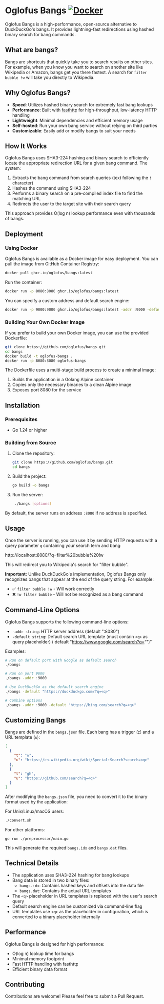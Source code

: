 # Oglofus Bangs [![Docker](https://github.com/oglofus/bangs/actions/workflows/docker-publish.yml/badge.svg?branch=main)](https://github.com/oglofus/bangs/actions/workflows/docker-publish.yml)

Oglofus Bangs is a high-performance, open-source alternative to DuckDuckGo's bangs. It provides lightning-fast
redirections using hashed binary search for bang commands.

## What are bangs?

Bangs are shortcuts that quickly take you to search results on other sites. For example, when you know you want to
search on another site like Wikipedia or Amazon, bangs get you there fastest. A search for `filter bubble !w` will take
you directly to Wikipedia.

## Why Oglofus Bangs?

- **Speed**: Utilizes hashed binary search for extremely fast bang lookups
- **Performance**: Built with [fasthttp](https://github.com/valyala/fasthttp) for high-throughput, low-latency HTTP
  handling
- **Lightweight**: Minimal dependencies and efficient memory usage
- **Self-hosted**: Run your own bang service without relying on third parties
- **Customizable**: Easily add or modify bangs to suit your needs

## How It Works

Oglofus Bangs uses SHA3-224 hashing and binary search to efficiently locate the appropriate redirection URL for a given
bang command. The system:

1. Extracts the bang command from search queries (text following the `!` character)
2. Hashes the command using SHA3-224
3. Performs a binary search on a pre-compiled index file to find the matching URL
4. Redirects the user to the target site with their search query

This approach provides O(log n) lookup performance even with thousands of bangs.

## Deployment

### Using Docker

Oglofus Bangs is available as a Docker image for easy deployment. You can pull the image from GitHub Container Registry:

```bash
docker pull ghcr.io/oglofus/bangs:latest
````

Run the container:

```bash
docker run -p 8080:8080 ghcr.io/oglofus/bangs:latest
```

You can specify a custom address and default search engine:

```bash
docker run -p 9000:9000 ghcr.io/oglofus/bangs:latest -addr :9000 -default "https://duckduckgo.com/?q=<q>"
```

### Building Your Own Docker Image

If you prefer to build your own Docker image, you can use the provided Dockerfile:

```bash
git clone https://github.com/oglofus/bangs.git
cd bangs
docker build -t oglofus-bangs .
docker run -p 8080:8080 oglofus-bangs
```

The Dockerfile uses a multi-stage build process to create a minimal image:

1. Builds the application in a Golang Alpine container
2. Copies only the necessary binaries to a clean Alpine image
3. Exposes port 8080 for the service

## Installation

### Prerequisites

- Go 1.24 or higher

### Building from Source

1. Clone the repository:
    ```bash
    git clone https://github.com/oglofus/bangs.git
    cd bangs
    ```

2. Build the project:
    ```bash
    go build -o bangs
    ```

3. Run the server:
   ```bash
    ./bangs [options]
    ```

By default, the server runs on address `:8080` if no address is specified.

## Usage

Once the server is running, you can use it by sending HTTP requests with a query parameter `q` containing your search
term and bang:

http://localhost:8080/?q=filter%20bubble%20!w

This will redirect you to Wikipedia's search for "filter bubble".

**Important:** Unlike DuckDuckGo's implementation, Oglofus Bangs only recognizes bangs that appear at the end of the
query string. For example:

- ✅ `filter bubble !w` - Will work correctly
- ❌ `!w filter bubble` - Will not be recognized as a bang command

## Command-Line Options

Oglofus Bangs supports the following command-line options:

- `-addr string`: HTTP server address (default ":8080")
- `-default string`: Default search URL template (must contain `<q>` as query placeholder) (
  default "https://www.google.com/search?q=<q>")

Examples:

```bash
# Run on default port with Google as default search
./bangs

# Run on port 9000
./bangs -addr :9000

# Use DuckDuckGo as the default search engine
./bangs -default "https://duckduckgo.com/?q=<q>"

# Combine options
./bangs -addr :9000 -default "https://bing.com/search?q=<q>"
```

## Customizing Bangs

Bangs are defined in the `bangs.json` file. Each bang has a trigger (`z`) and a URL template (`u`):

```json
[
  {
    "t": "w",
    "u": "https://en.wikipedia.org/wiki/Special:Search?search=<q>"
  },
  {
    "t": "gh",
    "u": "https://github.com/search?q=<q>"
  }
]
```

After modifying the `bangs.json` file, you need to convert it to the binary format used by the application:

For Unix/Linux/macOS users:

```bash
./convert.sh
```

For other platforms:

```shell
go run ./preprocessor/main.go
```

This will generate the required `bangs.idx` and `bangs.dat` files.

## Technical Details

- The application uses SHA3-224 hashing for bang lookups
- Bang data is stored in two binary files:
    - `bangs.idx`: Contains hashed keys and offsets into the data file
    - `bangs.dat`: Contains the actual URL templates
- The `<q>` placeholder in URL templates is replaced with the user's search query
- Default search engine can be customized via command-line flag
- URL templates use `<q>` as the placeholder in configuration, which is converted to a binary placeholder internally

## Performance

Oglofus Bangs is designed for high performance:

- O(log n) lookup time for bangs
- Minimal memory footprint
- Fast HTTP handling with fasthttp
- Efficient binary data format

## Contributing

Contributions are welcome! Please feel free to submit a Pull Request.
